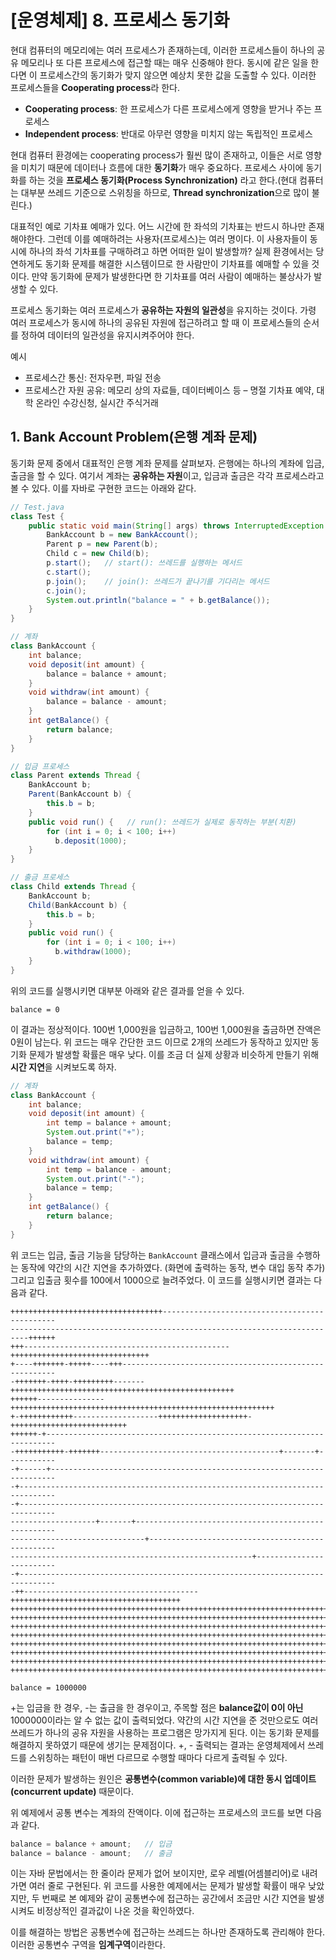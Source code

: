 # [운영체제] 8. 프로세스 동기화 

현대 컴퓨터의 메모리에는 여러 프로세스가 존재하는데, 이러한 프로세스들이 하나의 공유 메모리나 또 다른 프로세스에 접근할 때는 매우 신중해야 한다. 동시에 같은 일을 한다면 이 프로세스간의 동기화가 맞지 않으면 예상치 못한 값을 도출할 수 있다. 이러한 프로세스들을 **Cooperating process**라 한다.

- **Cooperating process**: 한 프로세스가 다른 프로세스에게 영향을 받거나 주는 프로세스
-  **Independent process**: 반대로 아무런 영향을 미치지 않는 독립적인 프로세스

현대 컴퓨터 환경에는 cooperating process가 훨씬 많이 존재하고, 이들은 서로 영향을 미치기 때문에 데이터나 흐름에 대한 **동기화**가 매우 중요하다. 프로세스 사이에 동기화를 하는 것을 **프로세스 동기화(Process Synchronization)** 라고 한다.(현대 컴퓨터는 대부분 쓰레드 기준으로 스위칭을 하므로, **Thread synchronization**으로 많이 불린다.)

대표적인 예로 기차표 예매가 있다. 어느 시간에 한 좌석의 기차표는 반드시 하나만 존재해야한다. 그런데 이를 예매하려는 사용자(프로세스)는 여러 명이다. 이 사용자들이 동시에 하나의 좌석 기차표를 구매하려고 하면 어떠한 일이 발생할까? 실제 환경에서는 당연하게도 동기화 문제를 해결한 시스템이므로 한 사람만이 기차표를 예매할 수 있을 것이다. 만약 동기화에 문제가 발생한다면 한 기차표를 여러 사람이 예매하는 불상사가 발생할 수 있다.

프로세스 동기화는 여러 프로세스가 **공유하는 자원의 일관성**을 유지하는 것이다. 가령 여러 프로세스가 동시에 하나의 공유된 자원에 접근하려고 할 때 이 프로세스들의 순서를 정하여 데이터의 일관성을 유지시켜주어야 한다.

예시

- 프로세스간 통신: 전자우편, 파일 전송 
- 프로세스간 자원 공유: 메모리 상의 자료들, 데이터베이스 등 – 명절 기차표 예약, 대학 온라인 수강신청, 실시간 주식거래





## 1. Bank Account Problem(은행 계좌 문제)

동기화 문제 중에서 대표적인 은행 계좌 문제를 살펴보자. 은행에는 하나의 계좌에 입금, 출금을 할 수 있다. 여기서 계좌는 **공유하는 자원**이고, 입금과 출금은 각각 프로세스라고 볼 수 있다. 이를 자바로 구현한 코드는 아래와 같다.

```java
// Test.java
class Test {
	public static void main(String[] args) throws InterruptedException {
		BankAccount b = new BankAccount();
		Parent p = new Parent(b);
		Child c = new Child(b);
		p.start();   // start(): 쓰레드를 실행하는 메서드
		c.start();
		p.join();    // join(): 쓰레드가 끝나기를 기다리는 메서드
		c.join();
		System.out.println("balance = " + b.getBalance());
	}
}

// 계좌
class BankAccount {
	int balance;
	void deposit(int amount) {
		balance = balance + amount;
	}
	void withdraw(int amount) {
		balance = balance - amount;
	}
	int getBalance() {
		return balance;
	}
}

// 입금 프로세스
class Parent extends Thread {
	BankAccount b;
	Parent(BankAccount b) {
		this.b = b;
	}
	public void run() {   // run(): 쓰레드가 실제로 동작하는 부분(치환)
		for (int i = 0; i < 100; i++)
		  b.deposit(1000);
	}
}

// 출금 프로세스
class Child extends Thread {
	BankAccount b;
	Child(BankAccount b) {
		this.b = b;
	}
	public void run() {
		for (int i = 0; i < 100; i++)
		  b.withdraw(1000);
	}
}
```

위의 코드를 실행시키면 대부분 아래와 같은 결과를 얻을 수 있다.

```null
balance = 0
```

이 결과는 정상적이다. 100번 1,000원을 입금하고, 100번 1,000원을 출금하면 잔액은 0원이 남는다. 위 코드는 매우 간단한 코드 이므로 2개의 쓰레드가 동작하고 있지만 동기화 문제가 발생할 확률은 매우 낮다. 이를 조금 더 실제 상황과 비슷하게 만들기 위해 **시간 지연**을 시켜보도록 하자.

```java
// 계좌
class BankAccount {
	int balance;
	void deposit(int amount) {
		int temp = balance + amount;
		System.out.print("+");
		balance = temp;
	}
	void withdraw(int amount) {
		int temp = balance - amount;
		System.out.print("-");
		balance = temp;
	}
	int getBalance() {
		return balance;
	}
}
```

위 코드는 입금, 출금 기능을 담당하는 `BankAccount` 클래스에서 입금과 출금을 수행하는 동작에 약간의 시간 지연을 추가하였다. (화면에 출력하는 동작, 변수 대입 동작 추가) 그리고 입출금 횟수를 100에서 1000으로 늘려주었다. 이 코드를 실행시키면 결과는 다음과 같다.

```null
++++++++++++++++++++++++++++++++++----------------------------------------------
--------------------------------------------------------------------------++++++
+++----------------------------------------------+++++++++++++++++++++++++++++++
+----+++++++-+++++----+++-------------------------------------------------------
-+++++++-++++-+++++++++-------++++++++++++++++++++++++++++++++++++++++++++++++++
++++++---------------+++++++++++++++++++++++++++++++++++++++++++++++++++++++++++
+-++++++++++++-------------------++++++++++++++++++++-++++++++++++++++++++++++++
++++++-+------------------------------------------------------------------------
-+++++++++++-+++++++----------------------------------------+-------+-----------
-+------+-----------------------------------------------------------------------
-+------------------------------------------------------------------------------
-+------------------------------------------------------------------------------
-------------------+-------+----------------------------------------------------
------------------------------+-------------------------------------------------
------------------------------------------------------+-------------------------
-+------------------------------------------------------------------------------
-++---------------------------------------++++++++++++++++++++++++++++++++++++++
++++++++++++++++++++++++++++++++++++++++++++++++++++++++++++++++++++++++++++++++
++++++++++++++++++++++++++++++++++++++++++++++++++++++++++++++++++++++++++++++++
++++++++++++++++++++++++++++++++++++++++++++++++++++++++++++++++++++++++++++++++
++++++++++++++++++++++++++++++++++++++++++++++++++++++++++++++++++++++++++++++++
++++++++++++++++++++++++++++++++++++++++++++++++++++++++++++++++++++++++++++++++
++++++++++++++++++++++++++++++++++++++++++++++++++++++++++++++++++++++++++++++++
++++++++++++++++++++++++++++++++++++++++++++++++++++++++++++++++++++++++++++++++
++++++++++++++++++++++++++++++++++++++++++++++++++++++++++++++++++++++++++++++++

balance = 1000000
```

+는 입금을 한 경우, -는 출금을 한 경우이고, 주목할 점은 **balance값이 0이 아닌** 1000000이라는 알 수 없는 값이 출력되었다. 약간의 시간 지연을 준 것만으로도 여러 쓰레드가 하나의 공유 자원을 사용하는 프로그램은 망가지게 된다. 이는 동기화 문제를 해결하지 못하였기 때문에 생기는 문제점이다. +, - 출력되는 결과는 운영체제에서 쓰레드를 스위칭하는 패턴이 매번 다르므로 수행할 때마다 다르게 출력될 수 있다.

이러한 문제가 발생하는 원인은 **공통변수(common variable)에 대한 동시 업데이트(concurrent update)** 때문이다.

위 예제에서 공통 변수는 계좌의 잔액이다. 이에 접근하는 프로세스의 코드를 보면 다음과 같다.

```java
balance = balance + amount;   // 입금
balance = balance - amount;   // 출금
```

이는 자바 문법에서는 한 줄이라 문제가 없어 보이지만, 로우 레벨(어셈블리어)로 내려가면 여러 줄로 구현된다. 위 코드를 사용한 예제에서는 문제가 발생할 확률이 매우 낮았지만, 두 번째로 본 예제와 같이 공통변수에 접근하는 공간에서 조금만 시간 지연을 발생시켜도 비정상적인 결과값이 나온 것을 확인하였다.

이를 해결하는 방법은 공통변수에 접근하는 쓰레드는 하나만 존재하도록 관리해야 한다. 이러한 공통변수 구역을 **임계구역**이라한다.